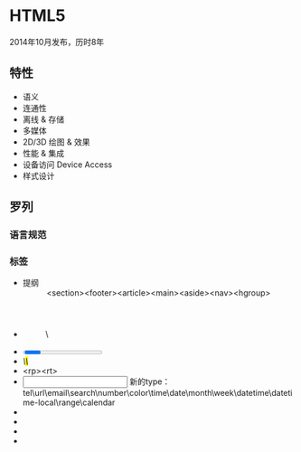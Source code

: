 # HTML5

2014年10月发布，历时8年

## 特性

- 语义
- 连通性
- 离线 & 存储
- 多媒体
- 2D/3D 绘图 & 效果
- 性能 & 集成
- 设备访问 Device Access
- 样式设计

## 罗列

### 语言规范

### 标签

- 提纲 <header>\<section>\<footer>\<article>\<main>\<aside>\<nav>\<hgroup>
- <figure>\<figcaption>
- <progress>\<meter>
- <address>\<mark>\<time>
- <ruby>\<rp>\<rt>
- <input> 新的type：tel\url\email\search\number\color\time\date\month\week\datetime\datetime-local\range\calendar
- <output>
- <label>
- <datalist>
- <template> 
- <canvas>
- <source>
- <embed>

### 属性

- id\form\list
- pattern
- required
- placeholder
- autofocus
- autocomplete
- novalidate
- min\max
- multiple

### 音频、视频

- <video> src\autoplay\poster\controls\loop\muted\width\height\preload
- <audio> src\autoplay\controls\loop\muted\preload

### 拖放

### SVG

### Canvas

### 本地存储

- localStorage
- sessionStorage
- cookies

## HTML5 DOM对象[http://www.w3school.com.cn/jsref/index.asp]

- 属性
- 方法
- 事件